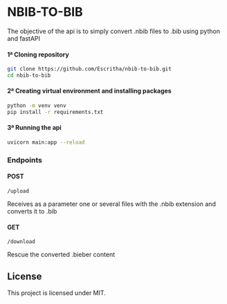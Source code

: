 # NBIB-TO-BIB

The objective of the api is to simply convert .nbib files to .bib using python and fastAPI

#### 1ª Cloning repository
```bash
git clone https://github.com/Escritha/nbib-to-bib.git
cd nbib-to-bib
```

#### 2ª Creating virtual environment and installing packages
```bash
python -m venv venv
pip install -r requirements.txt
```
#### 3ª Running the api
```bash
uvicorn main:app --reload
```

### Endpoints

#### POST

`/upload`

Receives as a parameter one or several files with the .nbib extension and converts it to .bib

#### GET

`/download`

Rescue the converted .bieber content

## License

This project is licensed under MIT.
